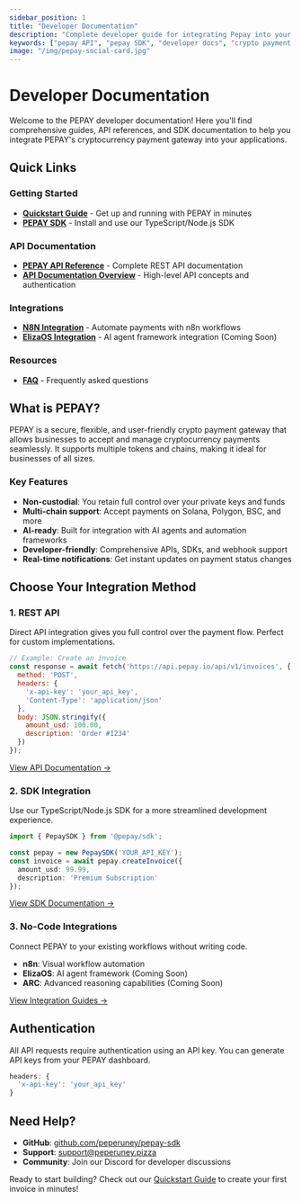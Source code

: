 ```yaml
---
sidebar_position: 1
title: "Developer Documentation"
description: "Complete developer guide for integrating Pepay into your applications. APIs, SDKs, and integrations for AI agents and crypto payments."
keywords: ["pepay API", "pepay SDK", "developer docs", "crypto payment integration", "AI agent payments", "blockchain API", "payment gateway"]
image: "/img/pepay-social-card.jpg"
---
```


# Developer Documentation

Welcome to the PEPAY developer documentation! Here you'll find comprehensive guides, API references, and SDK documentation to help you integrate PEPAY's cryptocurrency payment gateway into your applications.

## Quick Links

### Getting Started
- [**Quickstart Guide**](./quickstart) - Get up and running with PEPAY in minutes
- [**PEPAY SDK**](./pepay-sdk) - Install and use our TypeScript/Node.js SDK

### API Documentation
- [**PEPAY API Reference**](./pepay-api) - Complete REST API documentation
- [**API Documentation Overview**](./api-documentation) - High-level API concepts and authentication

### Integrations
- [**N8N Integration**](./pepay-n8n) - Automate payments with n8n workflows
- [**ElizaOS Integration**](./pepay-elizaos) - AI agent framework integration (Coming Soon)

### Resources
- [**FAQ**](./faq) - Frequently asked questions

## What is PEPAY?

PEPAY is a secure, flexible, and user-friendly crypto payment gateway that allows businesses to accept and manage cryptocurrency payments seamlessly. It supports multiple tokens and chains, making it ideal for businesses of all sizes.

### Key Features

- **Non-custodial**: You retain full control over your private keys and funds
- **Multi-chain support**: Accept payments on Solana, Polygon, BSC, and more
- **AI-ready**: Built for integration with AI agents and automation frameworks
- **Developer-friendly**: Comprehensive APIs, SDKs, and webhook support
- **Real-time notifications**: Get instant updates on payment status changes

## Choose Your Integration Method

### 1. REST API
Direct API integration gives you full control over the payment flow. Perfect for custom implementations.

```javascript
// Example: Create an invoice
const response = await fetch('https://api.pepay.io/api/v1/invoices', {
  method: 'POST',
  headers: {
    'x-api-key': 'your_api_key',
    'Content-Type': 'application/json'
  },
  body: JSON.stringify({
    amount_usd: 100.00,
    description: 'Order #1234'
  })
});
```

[View API Documentation →](./pepay-api)

### 2. SDK Integration
Use our TypeScript/Node.js SDK for a more streamlined development experience.

```typescript
import { PepaySDK } from '@pepay/sdk';

const pepay = new PepaySDK('YOUR_API_KEY');
const invoice = await pepay.createInvoice({
  amount_usd: 99.99,
  description: 'Premium Subscription'
});
```

[View SDK Documentation →](./pepay-sdk)

### 3. No-Code Integrations
Connect PEPAY to your existing workflows without writing code.

- **n8n**: Visual workflow automation
- **ElizaOS**: AI agent framework (Coming Soon)
- **ARC**: Advanced reasoning capabilities (Coming Soon)

[View Integration Guides →](./pepay-n8n)

## Authentication

All API requests require authentication using an API key. You can generate API keys from your PEPAY dashboard.

```javascript
headers: {
  'x-api-key': 'your_api_key'
}
```

## Need Help?

- **GitHub**: [github.com/peperuney/pepay-sdk](https://github.com/peperuney/pepay-sdk)
- **Support**: support@peperuney.pizza
- **Community**: Join our Discord for developer discussions

Ready to start building? Check out our [Quickstart Guide](./quickstart) to create your first invoice in minutes!